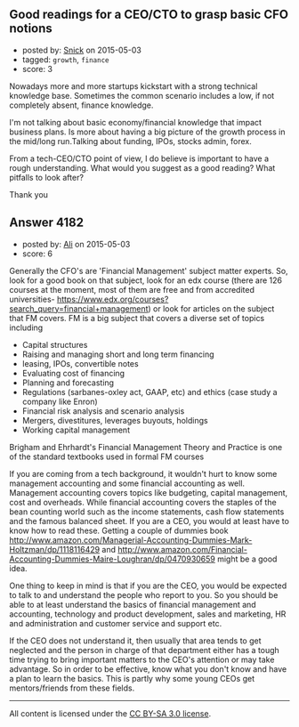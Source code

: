 ## Good readings for a CEO/CTO to grasp basic CFO notions

- posted by: [Snick](https://stackexchange.com/users/933131/snick) on 2015-05-03
- tagged: `growth`, `finance`
- score: 3

<p>Nowadays more and more startups kickstart with a strong technical knowledge base.
Sometimes the common scenario includes a low, if not completely absent, finance knowledge.</p>

<p>I'm not talking about basic economy/financial knowledge that impact business plans. 
Is more about having a big picture of the growth process in the mid/long run.Talking about funding, IPOs, stocks admin, forex.</p>

<p>From a tech-CEO/CTO point of view, I do believe is important to have a rough understanding.
What would you suggest as a good reading? What pitfalls to look after?</p>

<p>Thank you</p>



## Answer 4182

- posted by: [Ali](https://stackexchange.com/users/2815644/ali) on 2015-05-03
- score: 6

<p>Generally the CFO's are 'Financial Management' subject matter experts. So, look for a good book on that subject, look for an edx course (there are 126 courses at the moment, most of them are free and from accredited universities- <a href="https://www.edx.org/courses?search_query=financial+management" rel="nofollow">https://www.edx.org/courses?search_query=financial+management</a>) or look for articles on the subject that FM covers. FM is a big subject that covers a diverse set of topics including</p>

<ul>
<li>Capital structures</li>
<li>Raising and managing short and long term financing</li>
<li>leasing, IPOs, convertible notes</li>
<li>Evaluating cost of financing</li>
<li>Planning and forecasting</li>
<li>Regulations (sarbanes-oxley act, GAAP, etc) and ethics (case study a company like Enron)</li>
<li>Financial risk analysis and scenario analysis</li>
<li>Mergers, divestitures, leverages buyouts, holdings</li>
<li>Working capital management</li>
</ul>

<p>Brigham and Ehrhardt's Financial Management Theory and Practice is one of the standard textbooks used in formal FM courses</p>

<p>If you are coming from a tech background, it wouldn't hurt to know some management accounting and some financial accounting as well. Management accounting covers topics like budgeting, capital management, cost and overheads. While financial accounting covers the staples of the bean counting world such as the income statements, cash flow statements and the famous balanced sheet. If you are a CEO, you would at least have to know how to read these. Getting a couple of dummies book <a href="http://rads.stackoverflow.com/amzn/click/1118116429" rel="nofollow">http://www.amazon.com/Managerial-Accounting-Dummies-Mark-Holtzman/dp/1118116429</a> and <a href="http://rads.stackoverflow.com/amzn/click/0470930659" rel="nofollow">http://www.amazon.com/Financial-Accounting-Dummies-Maire-Loughran/dp/0470930659</a> might be a good idea.</p>

<p>One thing to keep in mind is that if you are the CEO, you would be expected to talk to and understand the people who report to you. So you should be able to at least understand the basics of financial management and accounting, technology and product development, sales and marketing, HR and administration and customer service and support etc.</p>

<p>If the CEO does not understand it, then usually that area tends to get neglected and the person in charge of that department either has a tough time trying to bring important matters to the CEO's attention or may take advantage. So in order to be effective, know what you don't know and have a plan to learn the basics. This is partly why some young CEOs get mentors/friends from these fields. </p>




---

All content is licensed under the [CC BY-SA 3.0 license](https://creativecommons.org/licenses/by-sa/3.0/).

